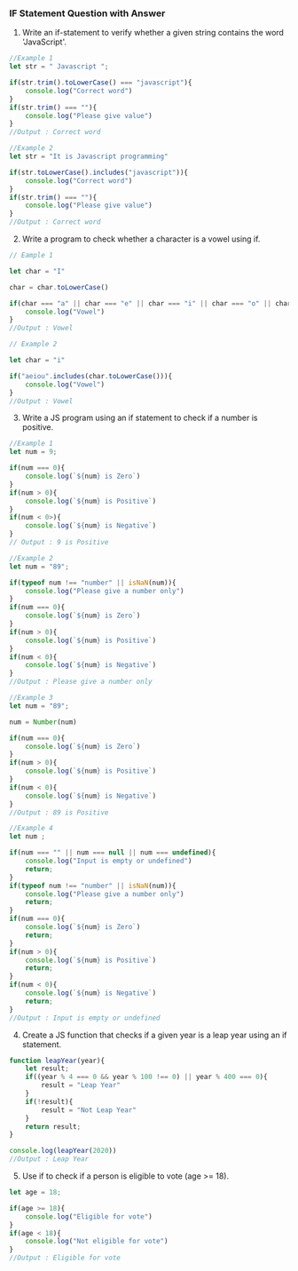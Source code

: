 ### IF Statement Question with Answer

1. Write an if-statement to verify whether a given string contains the word 'JavaScript'.

```js
//Example 1
let str = " Javascript ";

if(str.trim().toLowerCase() === "javascript"){
    console.log("Correct word")
}
if(str.trim() === ""){
    console.log("Please give value")
}
//Output : Correct word

//Example 2
let str = "It is Javascript programming"

if(str.toLowerCase().includes("javascript")){
    console.log("Correct word")
}
if(str.trim() === ""){
    console.log("Please give value")
}
//Output : Correct word
```

2. Write a program to check whether a character is a vowel using if.

```js
// Eample 1

let char = "I"

char = char.toLowerCase()

if(char === "a" || char === "e" || char === "i" || char === "o" || char=== "u"){
    console.log("Vowel")
}
//Output : Vowel

// Example 2

let char = "i"

if("aeiou".includes(char.toLowerCase())){
    console.log("Vowel")
}
//Output : Vowel
```

3. Write a JS program using an if statement to check if a number is positive.

```js
//Example 1
let num = 9;

if(num === 0){
    console.log(`${num} is Zero`)
}
if(num > 0){
    console.log(`${num} is Positive`)
}
if(num < 0>){
    console.log(`${num} is Negative`)
}
// Output : 9 is Positive

//Example 2
let num = "89";

if(typeof num !== "number" || isNaN(num)){
    console.log("Please give a number only")
}
if(num === 0){
    console.log(`${num} is Zero`)
}
if(num > 0){
    console.log(`${num} is Positive`)
}
if(num < 0){
    console.log(`${num} is Negative`)
}
//Output : Please give a number only

//Example 3
let num = "89";

num = Number(num)

if(num === 0){
    console.log(`${num} is Zero`)
}
if(num > 0){
    console.log(`${num} is Positive`)
}
if(num < 0){
    console.log(`${num} is Negative`)
}
//Output : 89 is Positive

//Example 4 
let num ;

if(num === "" || num === null || num === undefined){
    console.log("Input is empty or undefined")
    return;
}
if(typeof num !== "number" || isNaN(num)){
    console.log("Please give a number only")
    return;
}
if(num === 0){
    console.log(`${num} is Zero`)
    return;
}
if(num > 0){
    console.log(`${num} is Positive`)
    return;
}
if(num < 0){
    console.log(`${num} is Negative`)
    return;
}
//Output : Input is empty or undefined
```

4. Create a JS function that checks if a given year is a leap year using an if statement.


```js
function leapYear(year){
    let result;
    if((year % 4 === 0 && year % 100 !== 0) || year % 400 === 0){
        result = "Leap Year"
    }
    if(!result){
        result = "Not Leap Year"
    }
    return result;
}

console.log(leapYear(2020))
//Output : Leap Year
```

5. Use if to check if a person is eligible to vote (age >= 18).

```js
let age = 18;

if(age >= 18){
    console.log("Eligible for vote")
}
if(age < 18){
    console.log("Not eligible for vote")
}
//Output : Eligible for vote
```
 